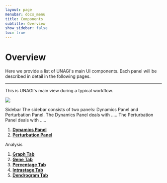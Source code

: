 ```yaml
---
layout: page
menubar: docs_menu
title: Components
subtitle: Overview
show_sidebar: false
toc: true
---
```


# Overview

Here we provide a list of UNAGI's main UI components. Each panel will be described in detail in the following pages.

---

This is UNAGI's main view during a typical workflow.

<img src="../images/overview_labeled.png" class="center"/>

Sidebar
The sidebar consists of two panels: Dynamics Panel and Perturbation Panel.
The Dynamics Panel deals with .....
The Perturbation Panel deals with .....
1. [**Dynamics Panel**](sidebar/dynamics_panel)
2. [**Perturbation Panel**](sidebar/perturbation_panel)

Analysis

1. [**Graph Tab**](analysis/graph_tab)
2. [**Gene Tab**](analysis/gene_tab)
3. [**Percentage Tab**](analysis/percentage_tab)
4. [**Intrastage Tab**](analysis/intrastage_tab)
5. [**Dendrogram Tab**](analysis/dendrogram_tab)